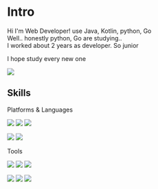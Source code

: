 # Intro
Hi I'm Web Developer! use Java, Kotlin, python, Go  
Well.. honestly python, Go are studying..  
I worked about 2 years as developer. So junior  

I hope study every new one



<a href="[링크](https://blog.naver.com/panpan68)"><img src="https://img.shields.io/badge/Naver Blog-3DDC84?style=flat-square&logo=Naver Blog&logoColor=white"/></a>


## Skills

Platforms & Languages

<img src="https://img.shields.io/badge/Spring-3DDC84?style=flat-square&logo=Spring&logoColor=white"/> <img src="https://img.shields.io/badge/Kotlin-7F52FF?style=flat-square&logo=Kotlin&logoColor=white"/> <img src="https://img.shields.io/badge/Go-00ADD8?style=flat-square&logo=Go&logoColor=white"/>

<img src="https://img.shields.io/badge/Python-3776AB?style=flat-square&logo=Python&logoColor=white"/> <img src="https://img.shields.io/badge/React-61DAFB?style=flat-square&logo=React&logoColor=white"/>

Tools

<img src="https://img.shields.io/badge/Git-F05032?style=flat-square&logo=Git&logoColor=white"/> <img src="https://img.shields.io/badge/Docker-2496ED?style=flat-square&logo=Docker&logoColor=white"/> <img src="https://img.shields.io/badge/Kubernetes-326CE5?style=flat-square&logo=Kubernetes&logoColor=white"/>

<img src="https://img.shields.io/badge/Notion-000000?style=flat-square&logo=Notion&logoColor=white"/> <img src="https://img.shields.io/badge/Redmine-B32024?style=flat-square&logo=Redmine&logoColor=white"/> <img src="https://img.shields.io/badge/Jenkins-D24939?style=flat-square&logo=Jenkins&logoColor=white"/>


<!--
**KYUHEON-LEE-94/KYUHEON-LEE-94** is a ✨ _special_ ✨ repository because its `README.md` (this file) appears on your GitHub profile.

Here are some ideas to get you started:

- 🔭 I’m currently working on ...
- 🌱 I’m currently learning ...
- 👯 I’m looking to collaborate on ...
- 🤔 I’m looking for help with ...
- 💬 Ask me about ...
- 📫 How to reach me: ...
- 😄 Pronouns: ...
- ⚡ Fun fact: ...
-->
